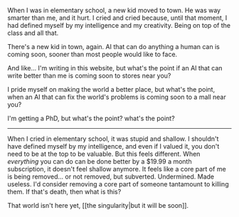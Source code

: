 When I was in elementary school, a new kid moved to town. He was way smarter than me, and it hurt. I cried and cried because, until that moment, I had defined myself by my intelligence and my creativity. Being on top of the class and all that.

There's a new kid in town, again. AI that can do anything a human can is coming soon, sooner than most people would like to face.

And like... I'm writing in this website, but what's the point if an AI that can write better than me is coming soon to stores near you?

I pride myself on making the world a better place, but what's the point, when an AI that can fix the world's problems is coming soon to a mall near you?

I'm getting a PhD, but what's the point? what's the point?

----------------

When I cried in elementary school, it was stupid and shallow. I shouldn't have defined myself by my intelligence, and even if I valued it, you don't need to be at the top to be valuable. But this feels different. When *everything* you can do can be done better by a $19.99 a month subscription, it doesn't feel shallow anymore. It feels like a core part of me is being removed... or not removed, but subverted. Undermined. Made useless. I'd consider removing a core part of someone tantamount to killing them. If that's death, then what is this?

That world isn't here yet, [[the singularity|but it will be soon]].
